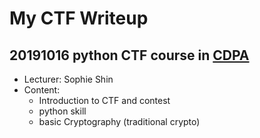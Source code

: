 # My CTF Writeup

## 20191016 python CTF course in [CDPA](http://www.cdpa.nsysu.edu.tw/)
* Lecturer: Sophie Shin
* Content:
	* Introduction to CTF and contest
	* python skill
	* basic Cryptography (traditional crypto)